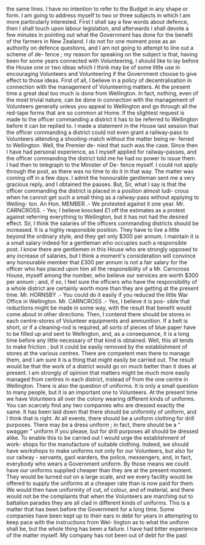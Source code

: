 the same lines. I have no intention to refer to the Budget in any shape or form. I am going to address myself to two or three subjects in which I am more particularly interested. First I shall say a few words about defence, then I shall touch upon labour legislation, and afterwards I shall devote a few minutes in pointing out what the Government has done for the benefit of the farmers in New Zealand. I do not for one moment pose as an authority on defence questions, and I am not going to attempt to line out a scheme of de- fence ; my reason for speaking on the subject is that, having been for some years connected with Volunteering, I should like to lay before the House one or two ideas which I think may be of some little use in encouraging Volunteers and Volunteering if the Government choose to give effect to those ideas. First of all, I believe in a policy of decentralisation in connection with the management of Volunteering matters. At the present time a great deal too much is done from Wellington. In fact, nothing, even of the most trivial nature, can be done in connection with the management of Volunteers generally unless you appeal to Wellington and go through all the red-tape forms that are so common at Home. If the slightest request is made to the officer commanding a district it has to be referred to Wellington before it can be replied to. I made a statement in the House last session that the officer commanding a district could not even grant a railway-pass to Volunteers attending a shooting-match without the matter being re- ferred to Wellington. Well, the Premier de- nied that such was the case. Since then I have had personal experience, as I myself applied for railway-passes, and the officer commanding the district told me he had no power to issue them. I had then to telegraph to the Minister of De- fence myself. I could not apply through the post, as there was no time to do it in that way. The matter was coming off in a few days. I admit the honourable gentleman sent me a very gracious reply, and I obtained the passes. But, Sir, what I say is that the officer commanding the district is placed in a position almost ludi- crous when he cannot get such a small thing as a railway-pass without applying to Welling- ton. An Hon. MEMBER .- We protested against it one year. Mr. CARNCROSS. - Yes; I believe knocked £1 off the estimates as a protest against referring everything to Wellington, but it has not had the desired effect. Sir, I think the salaries of the officers commanding districts should be increased. It is a highly responsible position. They have to live a little beyond the ordinary style, and they get only $300 per annum. I maintain it is a small salary indeed for a gentleman who occupies such a responsible post. I know there are gentlemen in this House who are strongly opposed to any increase of salaries, but I think a moment's consideration will convince any honourable member that £300 per annum is not a fair salary for the officer who has placed upon him all the responsibility of a Mr. Carncross House, myself among the number, who believe our services are worth $300 per annum ; and, if so, I feel sure the officers who have the responsibility of a whole district are certainly worth more than they are getting at the present time. Mr. HORNSBY .- You could do it easily if you reduced the little War Office in Wellington. Mr. CARNCROSS .- Yes, I believe it is pos- sible that reductions might be made in some way, with the result that benefit would come about in other directions. Then, I contend there should be stores in each centre-stores of Volunteer equipments and ammunition. If a belt is short, or if a cleaning-rod is required, all sorts of pieces of blue paper have to be filled up and sent to Wellington, and, as a consequence, it is a long time before any little necessary of that kind is obtained. Well, this all tends to make friction ; but it could be easily removed by the establishment of stores at the various centres. There are competent men there to manage them, and I am sure it is a thing that might easily be carried out. The result would be that the work of a district would go on much better than it does at present. I am strongly of opinion that matters might be much more easily managed from centres in each district, instead of from the one centre in Wellington. There is also the question of uniforms. It is only a small question to many people, but it is an important one to Volunteers. At the present time we have Volunteers all over the colony wearing different kinds of uniforms. You can scarcely find any two companies who are dressed exactly the same. It has been laid down that there should be uniformity of uniform, and I think that is right. At all events, there should be a uniform clothing for drill purposes. There may be a dress uniform ; in fact, there should be a " swagger " uniform if you please, but for drill purposes all should be dressed alike. To enable this to be carried out I would urge the establishment of work- shops for the manufacture of suitable clothing. Indeed, we should have workshops to make uniforms not only for our Volunteers, but also for our railway - servants, gaol warders, the police, messengers, and, in fact, everybody who wears a Government uniform. By those means we could have our uniforms supplied cheaper than they are at the present moment. They would be turned out on a large scale, and we every facility would be offered to supply the uniforms at a cheaper rate than is now paid for them. We would then have uniformity of cut, of colour, and of material, and there would not be the complaints that when the Volunteers are marching out to battalion parades they are all clad in different kinds of uniforms. This is a matter that has been before the Government for a long time. Some companies have been kept up to their ears in debt for years in attempting to keep pace with the instructions from Wel- lington as to what the uniform shall be, but the whole thing has been a failure. I have had bitter experience of the matter myself. My company has not been out of debt for the past 